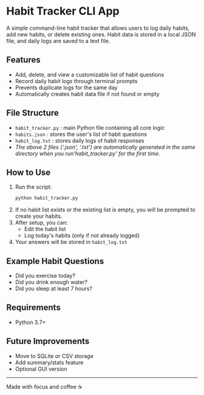 # Habit Tracker CLI App

A simple command-line habit tracker that allows users to log daily habits, add new habits, or delete existing ones. Habit data is stored in a local JSON file, and daily logs are saved to a text file.

## Features

- Add, delete, and view a customizable list of habit questions
- Record daily habit logs through terminal prompts
- Prevents duplicate logs for the same day
- Automatically creates habit data file if not found or empty

## File Structure

- `habit_tracker.py` : main Python file containing all core logic
- `habits.json` : stores the user's list of habit questions
- `habit_log.txt` : stores daily logs of habit responses
- *The above 2 files ('.json', '.txt') are automatically generated in the same directory when you run'habit_tracker.py' for the first time.* 

## How to Use

1. Run the script:
   ```bash
   python habit_tracker.py
   ```
2. If no habit list exists or the existing list is empty, you will be prompted to create your habits.
3. After setup, you can:
   - Edit the habit list
   - Log today's habits (only if not already logged)
4. Your answers will be stored in `habit_log.txt`

## Example Habit Questions
- Did you exercise today?
- Did you drink enough water?
- Did you sleep at least 7 hours?

## Requirements
- Python 3.7+

## Future Improvements
- Move to SQLite or CSV storage
- Add summary/stats feature
- Optional GUI version

---
Made with focus and coffee ☕

